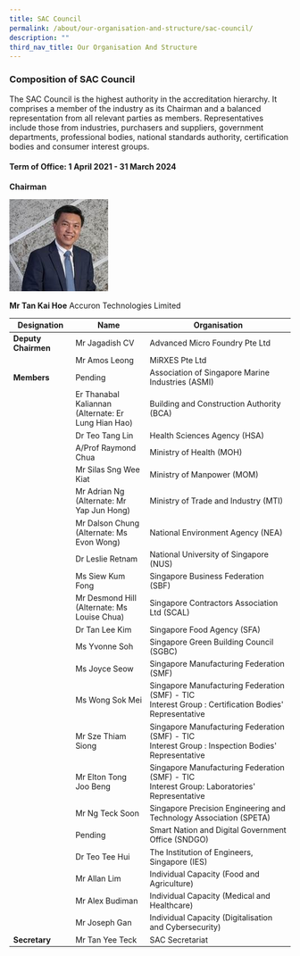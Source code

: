 ```yaml
---
title: SAC Council
permalink: /about/our-organisation-and-structure/sac-council/
description: ""
third_nav_title: Our Organisation And Structure
---
```

### Composition of SAC Council

The SAC Council is the highest authority in the accreditation hierarchy. It comprises a member of the industry as its Chairman and a balanced representation from all relevant parties as members. Representatives include those from industries, purchasers and suppliers, government departments, professional bodies, national standards authority, certification bodies and consumer interest groups.

#### Term of Office: 1 April 2021 - 31 March 2024

**Chairman**

![Tan Kai Hoe ](/images/about/our-organisation-structure/TanKaiHoe.jpg)
<!-- Comment: the '{:style=""}' at the end of the markdown image syntax is used to align the image to the left of the screen and also to resize the image {: style="margin-left:0; width: 150px;"}  -->

**Mr Tan Kai Hoe**
Accuron Technologies Limited 

| Designation	| Name	| Organisation |
|-------------|-------|--------------|
| **Deputy Chairmen** | Mr Jagadish CV | Advanced Micro Foundry Pte Ltd |
| | Mr Amos Leong | MiRXES Pte Ltd |
| **Members** | Pending | Association of Singapore Marine Industries (ASMI) |
| | Er Thanabal Kaliannan<br>(Alternate: Er Lung Hian Hao) | Building and Construction Authority (BCA) |
| | Dr Teo Tang Lin | Health Sciences Agency (HSA) |
| | A/Prof Raymond Chua | Ministry of Health (MOH) |
| | Mr Silas Sng Wee Kiat | Ministry of Manpower (MOM) |
| | Mr Adrian Ng<br>(Alternate: Mr Yap Jun Hong)  | Ministry of Trade and Industry (MTI) |
| | Mr Dalson Chung<br>(Alternate: Ms Evon Wong) | National Environment Agency (NEA) |
| | Dr Leslie Retnam | National University of Singapore (NUS)|
| | Ms Siew Kum Fong | Singapore Business Federation (SBF) |
| | Mr Desmond Hill<br>(Alternate: Ms Louise Chua) | Singapore Contractors Association Ltd (SCAL) |
| | Dr Tan Lee Kim | Singapore Food Agency (SFA) |
| | Ms Yvonne Soh | Singapore Green Building Council (SGBC) |
| | Ms Joyce Seow | Singapore Manufacturing Federation (SMF) |
| | Ms Wong Sok Mei | Singapore Manufacturing Federation (SMF) - TIC<br>Interest Group : Certification Bodies' Representative |
| | Mr Sze Thiam Siong | Singapore Manufacturing Federation (SMF) - TIC<br>Interest Group : Inspection Bodies' Representative |
| | Mr Elton Tong Joo Beng | Singapore Manufacturing Federation (SMF) - TIC<br>Interest Group: Laboratories' Representative |
| | Mr Ng Teck Soon | Singapore Precision Engineering and Technology Association (SPETA) |
| | Pending | Smart Nation and Digital Government Office (SNDGO)|
| | Dr Teo Tee Hui | The Institution of Engineers, Singapore (IES) |
| | Mr Allan Lim | Individual Capacity (Food and Agriculture) |
| | Mr Alex Budiman | Individual Capacity (Medical and Healthcare) |
| | Mr Joseph Gan  | Individual Capacity (Digitalisation and Cybersecurity) |
| **Secretary** | Mr Tan Yee Teck | SAC Secretariat |